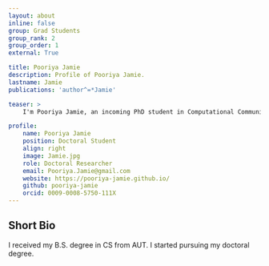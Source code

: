 ```yaml
---
layout: about
inline: false
group: Grad Students
group_rank: 2
group_order: 1
external: True

title: Pooriya Jamie
description: Profile of Pooriya Jamie.
lastname: Jamie
publications: 'author^=*Jamie'

teaser: >
    I'm Pooriya Jamie, an incoming PhD student in Computational Communication and Data Science at UCLA. I focus on using data science and machine learning to improve cyber safety, social computing, and address algorithmic bias.

profile:
    name: Pooriya Jamie
    position: Doctoral Student    
    align: right
    image: Jamie.jpg
    role: Doctoral Researcher
    email: Pooriya.Jamie@gmail.com
    website: https://pooriya-jamie.github.io/
    github: pooriya-jamie
    orcid: 0009-0008-5750-111X
---
```


## Short Bio

I received my B.S. degree in CS from AUT. I started pursuing my doctoral degree.